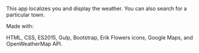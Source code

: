 This app localizes you and display the weather.
You can also search for a particular town.

Made with:

HTML, CSS, ES2015, Gulp, Bootstrap, Erik Flowers icons, Google Maps, and OpenWeatherMap API.
